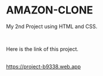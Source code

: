 # AMAZON-CLONE
<p>My 2nd Project using HTML and CSS.</p> 
<br> 
<p>Here is the link of this project.</p> 
<br> 
<a href="https://project-b9338.web.app">https://project-b9338.web.app</a>

